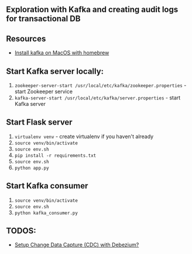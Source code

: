 ## Exploration with Kafka and creating audit logs for transactional DB

## Resources

* [Install kafka on MacOS with homebrew](https://medium.com/@Ankitthakur/apache-kafka-installation-on-mac-using-homebrew-a367cdefd273)

## Start Kafka server locally:

1. `zookeeper-server-start /usr/local/etc/kafka/zookeeper.properties` - start Zookeeper service 
2. `kafka-server-start /usr/local/etc/kafka/server.properties` - start Kafka server

## Start Flask server
1. `virtualenv venv` - create virtualenv if you haven't already
2. `source venv/bin/activate`
3. `source env.sh`
4. `pip install -r requirements.txt`
5. `source env.sh`
6. `python app.py`

## Start Kafka consumer
1. `source venv/bin/activate`
2. `source env.sh`
3. `python kafka_consumer.py`

## TODOS:
* [Setup Change Data Capture (CDC) with Debezium?](https://info.crunchydata.com/blog/postgresql-change-data-capture-with-debezium)